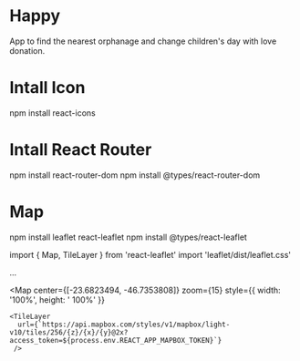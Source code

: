 # Happy
App to find the nearest orphanage and change children's day with love donation.

# Intall Icon
npm install react-icons

# Intall React Router
npm install react-router-dom
npm install @types/react-router-dom

# Map
npm install leaflet react-leaflet
npm install @types/react-leaflet

import { Map, TileLayer } from 'react-leaflet'
import 'leaflet/dist/leaflet.css'

...

  <Map
    center={[-23.6823494, -46.7353808]}
    zoom={15}
    style={{ width: '100%', height: ' 100%' }}
  >
    <TileLayer
      url={`https://api.mapbox.com/styles/v1/mapbox/light-v10/tiles/256/{z}/{x}/{y}@2x?access_token=${process.env.REACT_APP_MAPBOX_TOKEN}`}
     />
  </Map>
